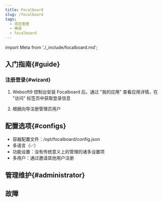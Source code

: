 ```yaml
---
title: Focalboard
slug: /focalboard
tags:
  - 项目管理
  - 禅道
  - focalboard
---
```


import Meta from './_include/focalboard.md';

<Meta name="meta" />

## 入门指南{#guide}

### 注册登录{#wizard}

1. Websoft9 控制台安装 Focalboard 后，通过 "我的应用" 查看应用详情，在 "访问" 标签页中获取登录信息

2. 根据向导注册管理员用户

## 配置选项{#configs}

- 容器配置文件：/opt/focalboard/config.json
- 多语言（✅）
- 功能设置：没有传统意义上的管理的诸多设置项
- 多用户：通过邀请其他用户注册

## 管理维护{#administrator}


## 故障

